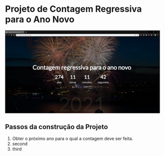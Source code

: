 # Projeto de Contagem Regressiva para o Ano Novo

![Tela da API](img/tela.png)

## Passos da construção da Projeto

1. Obter o próximo ano para o qual a contagem deve ser feita.
2. second
3. third

